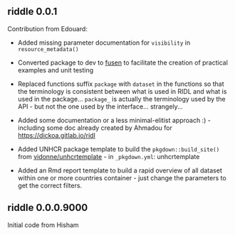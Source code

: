 ## riddle  0.0.1

Contribution from Edouard:

 * Added missing parameter documentation for `visibility` in `resource_metadata()`

 * Converted package to dev to [fusen](https://thinkr-open.github.io/fusen) to facilitate the creation of practical examples and unit testing
 
 * Replaced functions suffix `package` with `dataset` in the functions so that the terminology is consistent between what is used in RIDL and what is used in the package... `package_` is actually the terminology used by the API - but not the one used by the interface... strangely... 
 
 * Added some documentation or a less minimal-elitist approach :) - including some doc already created by Ahmadou for https://dickoa.gitlab.io/ridl 
 
 * Added UNHCR package template to build the `pkgdown::build_site()` from [vidonne/unhcrtemplate](https://github.com/vidonne/unhcrtemplate) -  in `_pkgdown.yml`: unhcrtemplate
 
 * Added an Rmd report template to build a rapid overview of all dataset within one or more countries container - just change the parameters to get the correct filters.


## riddle   0.0.0.9000

Initial code from Hisham
